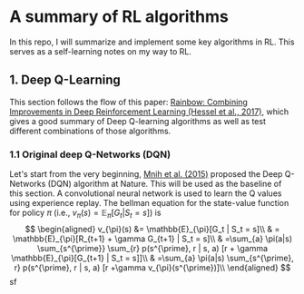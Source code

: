 # A summary of RL algorithms
In this repo, I will summarize and implement some key algorithms in RL. This serves as a self-learning notes on my way to RL.

## 1. Deep Q-Learning

This section follows the flow of this paper: [Rainbow: Combining Improvements in Deep Reinforcement Learning (Hessel et al., 2017)](https://arxiv.org/pdf/1710.02298.pdf), which gives a good summary of Deep Q-learning algorithms as well as test different combinations of those algorithms.

### 1.1 Original deep Q-Networks (DQN)

Let's start from the very beginning, [Mnih et al. (2015)](https://storage.googleapis.com/deepmind-data/assets/papers/DeepMindNature14236Paper.pdf) proposed the Deep Q-Networks (DQN) algorithm at Nature. This will be used as the baseline of this section. A convolutional neural network is used to learn the Q values using experience replay. The bellman equation for the state-value function for policy $\pi$ (i.e., $v_{\pi}(s) = \mathbb{E}_{\pi}[G_t | S_t = s]$) is
$$
\begin{aligned}
v_{\pi}(s) &= \mathbb{E}_{\pi}[G_t | S_t = s]\\
& = \mathbb{E}_{\pi}[R_{t+1} + \gamma G_{t+1} | S_t = s]\\
& =\sum_{a} \pi(a|s) \sum_{s^{\prime}} \sum_{r} p(s^{\prime}, r | s, a) [r + \gamma \mathbb{E}_{\pi}[G_{t+1} | S_t = s]]\\
& =\sum_{a} \pi(a|s) \sum_{s^{\prime}, r} p(s^{\prime}, r | s, a) [r +\gamma v_{\pi}(s^{\prime})]\\
\end{aligned}
$$
sf
